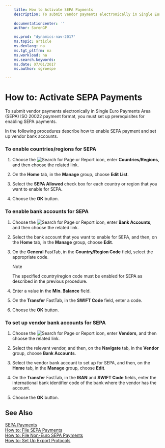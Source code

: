 ```yaml
---
    title: How to Activate SEPA Payments 
    description: To submit vendor payments electronically in Single Euro Payments Area (SEPA) ISO 20022 payment format, you must set up prerequisites for enabling SEPA payments.
    
    documentationcenter: ''
    author: SorenGP

    ms.prod: "dynamics-nav-2017"
    ms.topic: article
    ms.devlang: na
    ms.tgt_pltfrm: na
    ms.workload: na
    ms.search.keywords:
    ms.date: 07/01/2017
    ms.author: sgroespe

---
```

# How to: Activate SEPA Payments
To submit vendor payments electronically in Single Euro Payments Area (SEPA) ISO 20022 payment format, you must set up prerequisites for enabling SEPA payments.  
  
 In the following procedures describe how to enable SEPA payment and set up vendor bank accounts.  
  
### To enable countries/regions for SEPA  
  
1.  Choose the ![Search for Page or Report](media/ui-search/search_small.png "Search for Page or Report icon") icon, enter **Countries/Regions**, and then choose the related link.  
  
2.  On the **Home** tab, in the **Manage** group, choose **Edit List**.  
  
3.  Select the **SEPA Allowed** check box for each country or region that you want to enable for SEPA.  
  
4.  Choose the **OK** button.  
  
### To enable bank accounts for SEPA  
  
1.  Choose the ![Search for Page or Report](media/ui-search/search_small.png "Search for Page or Report icon") icon, enter **Bank Accounts**, and then choose the related link.  
  
2.  Select the bank account that you want to enable for SEPA, and then, on the **Home** tab, in the **Manage** group, choose **Edit**.  
  
3.  On the **General** FastTab, in the **Country/Region Code** field, select the appropriate code.  
  
    > [!NOTE]  
    >  The specified country/region code must be enabled for SEPA as described in the previous procedure.  
  
4.  Enter a value in the **Min. Balance** field.  
  
5.  On the **Transfer** FastTab, in the **SWIFT Code** field, enter a code.  
  
6.  Choose the **OK** button.  
  
### To set up vendor bank accounts for SEPA  
  
1.  Choose the ![Search for Page or Report](media/ui-search/search_small.png "Search for Page or Report icon") icon, enter **Vendors**, and then choose the related link.  
  
2.  Select the relevant vendor, and then, on the **Navigate** tab, in the **Vendor** group, choose **Bank Accounts**.  
  
3.  Select the vendor bank account to set up for SEPA, and then, on the **Home** tab, in the **Manage** group, choose **Edit**.  
  
4.  On the **Transfer** FastTab, in the **IBAN** and **SWIFT Code** fields, enter the international bank identifier code of the bank where the vendor has the account.  
  
5.  Choose the **OK** button.  
  
## See Also  
 [SEPA Payments](sepa-payments.md)   
 [How to: File SEPA Payments](how-to-file-sepa-payments.md)   
 [How to: File Non-Euro SEPA Payments](how-to-file-non-euro-sepa-payments.md)   
 [How to: Set Up Export Protocols](how-to-set-up-export-protocols.md)